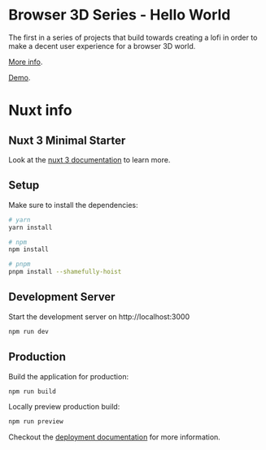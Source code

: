 # Browser 3D Series - Hello World

The first in a series of projects that build towards creating a lofi in order to make a decent user experience for a browser 3D world.

[More info](https://www.javascript.best/posts/browser-3d-series/hello-world).

[Demo]().


# Nuxt info

## Nuxt 3 Minimal Starter

Look at the [nuxt 3 documentation](https://v3.nuxtjs.org) to learn more.

## Setup

Make sure to install the dependencies:

```bash
# yarn
yarn install

# npm
npm install

# pnpm
pnpm install --shamefully-hoist
```

## Development Server

Start the development server on http://localhost:3000

```bash
npm run dev
```

## Production

Build the application for production:

```bash
npm run build
```

Locally preview production build:

```bash
npm run preview
```

Checkout the [deployment documentation](https://v3.nuxtjs.org/guide/deploy/presets) for more information.
